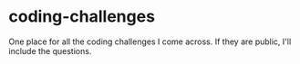 # coding-challenges
One place for all the coding challenges I come across.  If they are public, I'll include the questions.
